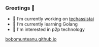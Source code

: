 ### Greetings 👋

- 🔭 I’m currently working on [techassistai](https://www.techassistai.bytepods.com)
- 🌱 I’m currently learning Golang
- 💬 I'm interested in p2p technology

[bobomunteanu.github.io](https://bobomunteanu.github.io)
